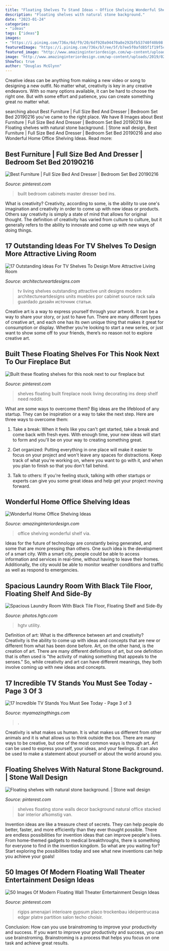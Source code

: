 ```yaml
---
title: "Floating Shelves Tv Stand Ideas ~ Office Shelving Wonderful Shelf Via"
description: "Floating shelves with natural stone background."
date: "2023-01-24"
categories:
- "ideas"
tags: ["ideas"]
images:
- "https://i.pinimg.com/736x/6d/f9/20/6df920a94470a8e292bfb53740f40b98.jpg"
featuredImage: "https://i.pinimg.com/736x/b7/ee/5f/b7ee5f0afd85f1f19f5cccd1a0e0c8c4.jpg"
featured_image: "http://www.amazinginteriordesign.com/wp-content/uploads/2019/02/2-9.jpg"
image: "http://www.amazinginteriordesign.com/wp-content/uploads/2019/02/2-9.jpg"
ShowToc: true
author: "Douglas McGlynn"
---
```



Creative ideas can be anything from making a new video or song to designing a new outfit. No matter what, creativity is key in any creative endeavors. With so many options available, it can be hard to choose the right one. But with some effort and patience, you can create something great no matter what.

	

		
searching about Best Furniture | Full Size Bed And Dresser | Bedroom Set Bed 20190216 you've came to the right place. We have 8 Images about Best Furniture | Full Size Bed And Dresser | Bedroom Set Bed 20190216 like Floating shelves with natural stone background. | Stone wall design, Best Furniture | Full Size Bed And Dresser | Bedroom Set Bed 20190216 and also Wonderful Home Office Shelving Ideas. Read more:
		
    
## Best Furniture | Full Size Bed And Dresser | Bedroom Set Bed 20190216

<img loading=lazy src="https://i.pinimg.com/736x/61/3d/10/613d10a32eaa15415c2766d63e74854f.jpg" onerror="this.onerror=null;this.src='https://tse2.mm.bing.net/th?id=OIP.VnU9CVMSnPpsMRT5s8ahkgHaJ4&amp;pid=15.1';" alt="Best Furniture | Full Size Bed And Dresser | Bedroom Set Bed 20190216">

_Source: pinterest.com_

>built bedroom cabinets master dresser bed ins. 

	

What is creativity?
Creativity, according to some, is the ability to use one's imagination and creativity in order to come up with new ideas or products. Others say creativity is simply a state of mind that allows for original thought. The definition of creativity has varied from culture to culture, but it generally refers to the ability to innovate and come up with new ways of doing things.

    
## 17 Outstanding Ideas For TV Shelves To Design More Attractive Living Room

<img loading=lazy src="http://www.architectureartdesigns.com/wp-content/uploads/2017/10/15-16-630x530.jpg" onerror="this.onerror=null;this.src='https://tse1.mm.bing.net/th?id=OIP.3CJVBrZnOlnQBL9vSokReQHaGO&amp;pid=15.1';" alt="17 Outstanding Ideas For TV Shelves To Design More Attractive Living Room">

_Source: architectureartdesigns.com_

>tv living shelves outstanding attractive unit designs modern architectureartdesigns units muebles por cabinet source rack sala guardado дизайн источник статьи. 

	

Creative art is a way to express yourself through your artwork. It can be a way to share your story, or just to have fun. There are many different types of creative art, and each one has its own unique thing that makes it great for consumption or display. Whether you’re looking to start a new series, or just want to show some off to your friends, there’s no reason not to explore creative art.

    
## Built These Floating Shelves For This Nook Next To Our Fireplace But

<img loading=lazy src="https://i.pinimg.com/736x/b7/ee/5f/b7ee5f0afd85f1f19f5cccd1a0e0c8c4.jpg" onerror="this.onerror=null;this.src='https://tse2.mm.bing.net/th?id=OIP.m_HST2qMBYeLBj217tTNYAHaJ3&amp;pid=15.1';" alt="Built these floating shelves for this nook next to our fireplace but">

_Source: pinterest.com_

>shelves floating built fireplace nook living decorating ins deep shelf need reddit. 

	

What are some ways to overcome them?
Big ideas are the lifeblood of any startup. They can be inspiration or a way to take the next step. Here are three ways to overcome them:
1) Take a break: When it feels like you can't get started, take a break and come back with fresh eyes. With enough time, your new ideas will start to form and you'll be on your way to creating something great.

2) Get organized: Putting everything in one place will make it easier to focus on your project and won't leave any spaces for distractions. Keep track of what you're working on, where you want to go with it, and when you plan to finish so that you don't fall behind.

3) Talk to others: If you're feeling stuck, talking with other startups or experts can give you some great ideas and help get your project moving forward.

    
## Wonderful Home Office Shelving Ideas

<img loading=lazy src="http://www.amazinginteriordesign.com/wp-content/uploads/2019/02/2-9.jpg" onerror="this.onerror=null;this.src='https://tse4.mm.bing.net/th?id=OIP.IT-44Nu9V1788J-7FR3qIgHaK1&amp;pid=15.1';" alt="Wonderful Home Office Shelving Ideas">

_Source: amazinginteriordesign.com_

>office shelving wonderful shelf via. 

	

Ideas for the future of technology are constantly being generated, and some that are more pressing than others. One such idea is the development of a smart city. With a smart city, people could be able to access information and services in real-time, without having to leave their homes. Additionally, the city would be able to monitor weather conditions and traffic as well as respond to emergencies.

    
## Spacious Laundry Room With Black Tile Floor, Floating Shelf And Side-By

<img loading=lazy src="https://hgtvhome.sndimg.com/content/dam/images/hgtv/fullset/2016/11/1/0/LCo-Design_Via-De-La-Gente_14.jpg.rend.hgtvcom.966.1449.suffix/1478004594255.jpeg" onerror="this.onerror=null;this.src='https://tse3.mm.bing.net/th?id=OIP.WbKdWvMxfeVb-4lBFQMW2QHaLH&amp;pid=15.1';" alt="Spacious Laundry Room With Black Tile Floor, Floating Shelf and Side-By">

_Source: photos.hgtv.com_

>hgtv utility. 

	

Definition of art: What is the difference between art and creativity?
Creativity is the ability to come up with ideas and concepts that are new or different from what has been done before. Art, on the other hand, is the creation of art. There are many different definitions of art, but one definition that is often used is "the activity of making something that appeals to the senses." So, while creativity and art can have different meanings, they both involve coming up with new ideas and concepts.

    
## 17 Incredible TV Stands You Must See Today - Page 3 Of 3

<img loading=lazy src="https://myamazingthings.com/wp-content/uploads/2017/03/wall-unit-living-room-furniture-5-simple-modern-tv-wall-unit-designs-736-x-600.jpg" onerror="this.onerror=null;this.src='https://tse4.mm.bing.net/th?id=OIP.EmKChPGB49vlopmmcjU3GQHaGC&amp;pid=15.1';" alt="17 Incredible TV Stands You Must See Today - Page 3 of 3">

_Source: myamazingthings.com_

>. 

	

Creativity is what makes us human. It is what makes us different from other animals and it is what allows us to think outside the box. There are many ways to be creative, but one of the most common ways is through art. Art can be used to express yourself, your ideas, and your feelings. It can also be used to make a statement about yourself or about the world around you.

    
## Floating Shelves With Natural Stone Background. | Stone Wall Design

<img loading=lazy src="https://i.pinimg.com/736x/6d/f9/20/6df920a94470a8e292bfb53740f40b98.jpg" onerror="this.onerror=null;this.src='https://tse3.mm.bing.net/th?id=OIP.PQ40Meua0rBIm2z4vxEUbgHaNU&amp;pid=15.1';" alt="Floating shelves with natural stone background. | Stone wall design">

_Source: pinterest.com_

>shelves floating stone walls decor background natural office stacked bar interior afkomstig van. 

	

Invention ideas are like a treasure chest of secrets. They can help people do better, faster, and more efficiently than they ever thought possible. There are endless possibilities for invention ideas that can improve people's lives. From home-themed gadgets to medical breakthroughs, there is something for everyone to find in the invention kingdom. So what are you waiting for? Start exploring the possibilities today and see what new inventions can help you achieve your goals!

    
## 50 Images Of Modern Floating Wall Theater Entertainment Design Ideas

<img loading=lazy src="https://i.pinimg.com/736x/c1/b2/a5/c1b2a542dd59518b244129733ef20600.jpg" onerror="this.onerror=null;this.src='https://tse3.mm.bing.net/th?id=OIP.10uoZXOcDCZciXqIc1pTgwHaG7&amp;pid=15.1';" alt="50 Images Of Modern Floating Wall Theater Entertainment Design Ideas">

_Source: pinterest.com_

>rigips amenajari interioare gypsum placo trockenbau ideipentrucasa edgar platre partition salon techo choisir. 

	

Conclusion: How can you use brainstroming to improve your productivity and success.
If you want to improve your productivity and success, you can use brainstroming. Brainstroming is a process that helps you focus on one task and achieve great results.

